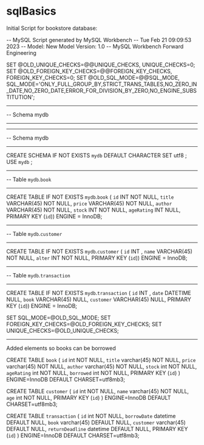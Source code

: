 # sqlBasics

Initial Script for bookstore database:

-- MySQL Script generated by MySQL Workbench
-- Tue Feb 21 09:09:53 2023
-- Model: New Model    Version: 1.0
-- MySQL Workbench Forward Engineering

SET @OLD_UNIQUE_CHECKS=@@UNIQUE_CHECKS, UNIQUE_CHECKS=0;
SET @OLD_FOREIGN_KEY_CHECKS=@@FOREIGN_KEY_CHECKS, FOREIGN_KEY_CHECKS=0;
SET @OLD_SQL_MODE=@@SQL_MODE, SQL_MODE='ONLY_FULL_GROUP_BY,STRICT_TRANS_TABLES,NO_ZERO_IN_DATE,NO_ZERO_DATE,ERROR_FOR_DIVISION_BY_ZERO,NO_ENGINE_SUBSTITUTION';

-- -----------------------------------------------------
-- Schema mydb
-- -----------------------------------------------------

-- -----------------------------------------------------
-- Schema mydb
-- -----------------------------------------------------
CREATE SCHEMA IF NOT EXISTS `mydb` DEFAULT CHARACTER SET utf8 ;
USE `mydb` ;

-- -----------------------------------------------------
-- Table `mydb`.`book`
-- -----------------------------------------------------
CREATE TABLE IF NOT EXISTS `mydb`.`book` (
  `id` INT NOT NULL,
  `title` VARCHAR(45) NOT NULL,
  `price` VARCHAR(45) NOT NULL,
  `author` VARCHAR(45) NOT NULL,
  `stock` INT NOT NULL,
  `ageRating` INT NULL,
  PRIMARY KEY (`id`))
ENGINE = InnoDB;


-- -----------------------------------------------------
-- Table `mydb`.`customer`
-- -----------------------------------------------------
CREATE TABLE IF NOT EXISTS `mydb`.`customer` (
  `id` INT ,
  `name` VARCHAR(45) NOT NULL,
  `alter` INT NOT NULL,
  PRIMARY KEY (`id`))
ENGINE = InnoDB;


-- -----------------------------------------------------
-- Table `mydb`.`transaction`
-- -----------------------------------------------------
CREATE TABLE IF NOT EXISTS `mydb`.`transaction` (
  `id` INT ,
  `date` DATETIME NULL,
  `book` VARCHAR(45) NULL,
  `customer` VARCHAR(45) NULL,
  PRIMARY KEY (`id`))
ENGINE = InnoDB;


SET SQL_MODE=@OLD_SQL_MODE;
SET FOREIGN_KEY_CHECKS=@OLD_FOREIGN_KEY_CHECKS;
SET UNIQUE_CHECKS=@OLD_UNIQUE_CHECKS;

-- -----------------------------------------------------

Added elements so books can be borrowed

CREATE TABLE `book` (
  `id` int NOT NULL,
  `title` varchar(45) NOT NULL,
  `price` varchar(45) NOT NULL,
  `author` varchar(45) NOT NULL,
  `stock` int NOT NULL,
  `ageRating` int NOT NULL,
  `borrowed` int NOT NULL,
  PRIMARY KEY (`id`)
) ENGINE=InnoDB DEFAULT CHARSET=utf8mb3;

CREATE TABLE `customer` (
  `id` int NOT NULL,
  `name` varchar(45) NOT NULL,
  `age` int NOT NULL,
  PRIMARY KEY (`id`)
) ENGINE=InnoDB DEFAULT CHARSET=utf8mb3;

CREATE TABLE `transaction` (
  `id` int NOT NULL,
  `borrowDate` datetime DEFAULT NULL,
  `book` varchar(45) DEFAULT NULL,
  `customer` varchar(45) DEFAULT NULL,
  `returnDeadline` datetime DEFAULT NULL,
  PRIMARY KEY (`id`)
) ENGINE=InnoDB DEFAULT CHARSET=utf8mb3;

